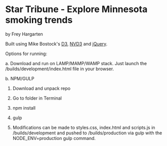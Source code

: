 Star Tribune - Explore Minnesota smoking trends
================

by Frey Hargarten

Built using Mike Bostock's [D3](https://github.com/mbostock/d3), [NVD3](http://nvd3.org/) and [jQuery](https://github.com/jquery/jquery).

Options for running:

a. Download and run on LAMP/MAMP/WAMP stack. Just launch the /builds/development/index.html file in your browser.

b. NPM/GULP

1. Download and unpack repo

2. Go to folder in Terminal

3. npm install

4. gulp

5. Modifications can be made to styles.css, index.html and scripts.js in /builds/development and pushed to /builds/production via gulp with the NODE_ENV=production gulp command.